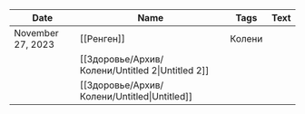 | Date              | Name                                             | Tags   | Text |
| ----------------- | ------------------------------------------------ | ------ | ---- |
| November 27, 2023 | [[Ренген]]                                       | Колени |      |
|                   | [[Здоровье/Архив/Колени/Untitled 2\|Untitled 2]] |        |      |
|                   | [[Здоровье/Архив/Колени/Untitled\|Untitled]]     |        |      |